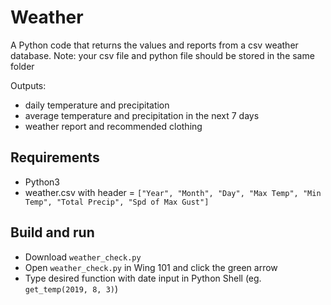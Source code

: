 # Weather

A Python code that returns the values and reports from a csv weather database.
Note: your csv file and python file should be stored in the same folder

Outputs:
- daily temperature and precipitation 
- average temperature and precipitation in the next 7 days
- weather report and recommended clothing 

## Requirements

- Python3
- weather.csv with header = `["Year", "Month", "Day", "Max Temp", "Min Temp", "Total Precip", "Spd of Max Gust"]`

## Build  and run

- Download `weather_check.py`
- Open `weather_check.py` in Wing 101 and click the green arrow 
- Type desired function with date input in Python Shell (eg. `get_temp(2019, 8, 3)`)
